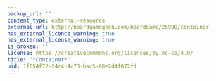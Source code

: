 ```yaml
---
backup_url: ''
content_type: external-resource
external_url: http://boardgamegeek.com/boardgame/26990/container
has_external_licence_warning: true
has_external_license_warning: true
is_broken: ''
license: https://creativecommons.org/licenses/by-nc-sa/4.0/
title: '*Container*'
uid: 1f854f72-24c4-4c73-bac5-60e2d4f072fd
---
```

